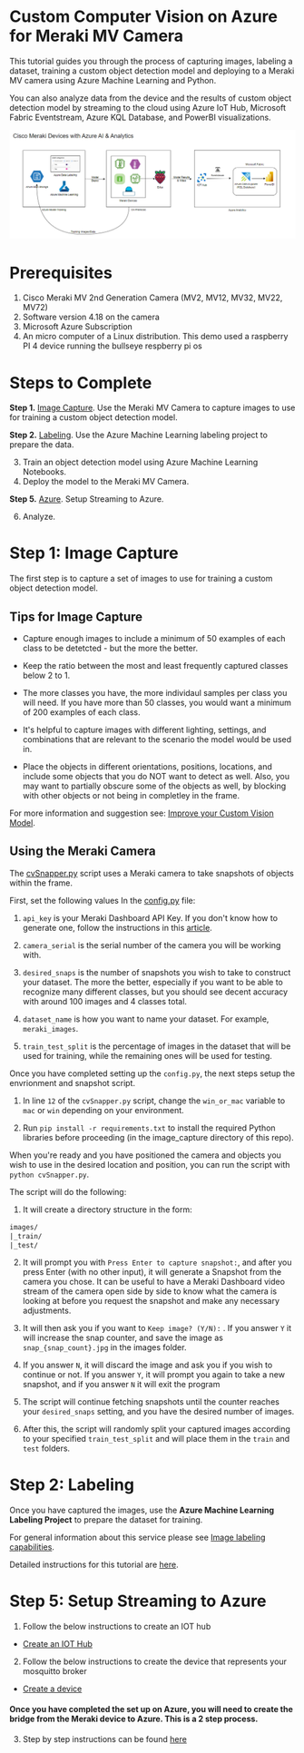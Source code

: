 # Custom Computer Vision on Azure for Meraki MV Camera

This tutorial guides you through the process of capturing images, labeling a dataset, training a custom object detection model and deploying to a Meraki MV camera using Azure Machine Learning and Python.  

You can also analyze data from the device and the results of custom object detection model by streaming to the cloud using Azure IoT Hub, Microsoft Fabric Eventstream, Azure KQL Database, and PowerBI visualizations.

![Meraki on Azure Architecture](images/Meraki_Auzre_Arch.png)

# Prerequisites

1. Cisco Meraki MV 2nd Generation Camera (MV2, MV12, MV32, MV22, MV72)
2. Software version 4.18 on the camera
3. Microsoft Azure Subscription
4. An micro computer of a Linux distribution.  This demo used a raspberry PI 4 device running the bullseye respberry pi os 

# Steps to Complete

**Step 1.** [Image Capture](#image_capture).  Use the Meraki MV Camera to capture images to use for training a custom object detection model.

**Step 2.** [Labeling](#labeling). Use the Azure Machine Learning labeling project to prepare the data.

3. Train an object detection model using Azure Machine Learning Notebooks.
4. Deploy the model to the Meraki MV Camera.

**Step 5.** [Azure](#azure). Setup Streaming to Azure.

6. Analyze.

<a name="image_capture"></a>

# Step 1: Image Capture

The first step is to capture a set of images to use for training a custom object detection model.  

## Tips for Image Capture
*   Capture enough images to include a minimum of 50 examples of each class to be detetcted - but the more the better.  

* Keep the ratio between the most and least frequently captured classes below 2 to 1.

* The more classes you have, the more individaul samples per class you will need.  If you have more than 50 classes, you would want a minimum of 200 examples of each class.

* It's helpful to capture images with different lighting, settings, and combinations that are relevant to the scenario the model would be used in.

* Place the objects in different orientations, positions, locations, and include some objects that you do NOT want to detect as well.  Also, you may want to partially obscure some of the objects as well, by blocking with other objects or not being in completley in the frame.

For more information and suggestion see: [Improve your Custom Vision Model](https://learn.microsoft.com/en-us/azure/ai-services/custom-vision-service/getting-started-improving-your-classifier).

## Using the Meraki Camera

The [cvSnapper.py](image_capture/cvSnapper.py) script uses a Meraki camera to take snapshots of objects within the frame. 

First, set the following values In the [config.py](image_capture/config.py) file:

1. `api_key` is your Meraki Dashboard API Key. If you don't know how to generate one, follow the instructions in this [article](https://documentation.meraki.com/General_Administration/Other_Topics/Cisco_Meraki_Dashboard_API).

2. `camera_serial` is the serial number of the camera you will be working with.

3. `desired_snaps` is the number of snapshots you wish to take to construct your dataset. The more the better, especially if you want to be able to recognize many different classes, but you should see decent accuracy with around 100 images and 4 classes total.

4. `dataset_name` is how you want to name your dataset.  For example, `meraki_images`.

5. `train_test_split` is the percentage of images in the dataset that will be used for training, while the remaining ones will be used for testing.

Once you have completed setting up the `config.py`, the next steps setup the envrionment and snapshot script. 

1.  In line `12` of the `cvSnapper.py` script, change the `win_or_mac` variable to `mac` or `win` depending on your environment.

2. Run `pip install -r requirements.txt` to install the required Python libraries before proceeding (in the image_capture directory of this repo).

When you're ready and you have positioned the camera and objects you wish to use in the desired location and position, you can run the script with `python cvSnapper.py`.

The script will do the following:

1. It will create a directory structure in the form:

```
images/
|_train/
|_test/
```

2. It will prompt you with `Press Enter to capture snapshot:`, and after you press Enter (with no other input), it will generate a Snapshot from the camera you chose. It can be useful to have a Meraki Dashboard video stream of the camera open side by side to know what the camera is looking at before you request the snapshot and make any necessary adjustments.

3. It will then ask you if you want to `Keep image? (Y/N):` . If you answer `Y` it will increase the snap counter, and save the image as `snap_{snap_count}.jpg` in the images folder.
4. If you answer `N`, it will discard the image and ask you if you wish to continue or not. If you answer `Y`, it will prompt you again to take a new snapshot, and if you answer `N` it will exit the program
5. The script will continue fetching snapshots until the counter reaches your `desired_snaps` setting, and you have the desired number of images.
6. After this, the script will randomly split your captured images according to your specified `train_test_split` and will place them in the `train` and `test` folders.

<a name="labeling"></a>

# Step 2: Labeling

Once you have captured the images, use the **Azure Machine Learning Labeling Project** to prepare the dataset for training.   

For general information about this service please see [Image labeling capabilities](https://learn.microsoft.com/en-us/azure/machine-learning/how-to-create-image-labeling-projects?view=azureml-api-2#image-labeling-capabilities.
).

Detailed instructions for this tutorial are [here](labeling/README.md).

<a name="azure"></a>

# Step 5: Setup Streaming to Azure

1. Follow the below instructions to create an IOT hub
- [Create an IOT Hub](https://learn.microsoft.com/en-us/azure/iot-hub/iot-hub-create-through-portal#create-an-iot-hub)

2. Follow the below instructions to create the device that represents your mosquitto broker
- [Create a device](https://learn.microsoft.com/en-us/azure/iot-hub/iot-hub-create-through-portal#register-a-new-device-in-the-iot-hub)

#### Once you have completed the set up on Azure, you will need to create the bridge from the Meraki device to Azure.  This is a 2 step process.

3. Step by step instructions can be found [here](azure/README.md)
